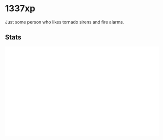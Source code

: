 # 1337xp
Just some person who likes tornado sirens and fire alarms.


## Stats
![languages](https://raw.githubusercontent.com/1337xp/template1/609fdf642c983679707148391ed033b1740f477c/generated/languages.svg)


<!--
**1337xp/1337xp** is a ✨ _special_ ✨ repository because its `README.md` (this file) appears on your GitHub profile.


-->
